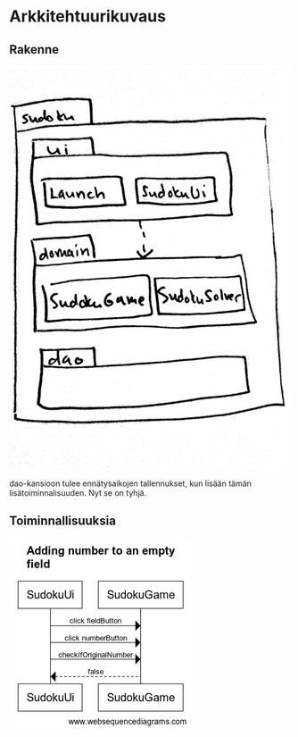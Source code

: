 # Arkkitehtuurikuvaus

## Rakenne

<img src="kaavio.jpg" alt="drawing" width="700"/>

dao-kansioon tulee ennätysaikojen tallennukset, kun lisään tämän lisätoiminnalisuuden. Nyt se on tyhjä.

## Toiminnallisuuksia

![Sekvenssikaavio](OhteSudoku_addingNumbers.png)
